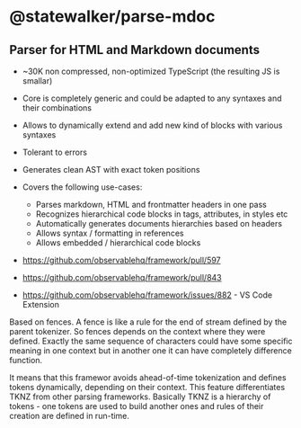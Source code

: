 # @statewalker/parse-mdoc
## Parser for HTML and Markdown documents

* ~30K non compressed, non-optimized TypeScript (the resulting JS is smallar) 
* Core is completely generic and could be adapted to any syntaxes and their combinations
* Allows to dynamically extend and add new kind of blocks with various syntaxes
* Tolerant to errors
* Generates clean AST with exact token positions
* Covers the following use-cases:
  - Parses markdown, HTML and frontmatter headers in one pass
  - Recognizes hierarchical code blocks in tags, attributes, in styles etc
  - Automatically generates documents hierarchies based on headers
  - Allows syntax / formatting in references
  - Allows embedded / hierarchical code blocks

* https://github.com/observablehq/framework/pull/597
* https://github.com/observablehq/framework/pull/843
* https://github.com/observablehq/framework/issues/882 - VS Code Extension


Based on fences. A fence is like a rule for the end of stream defined by the parent tokenizer. So fences depends on the context where they were defined. 
Exactly the same sequence of characters could have some specific meaning in one context but in another one it can have completely difference function.

It means that this framewor avoids ahead-of-time tokenization and defines tokens dynamically, depending on their context. 
This feature differentiates TKNZ from other parsing frameworks.
Basically TKNZ is a hierarchy of tokens - one tokens are used to build another ones and rules of their creation are defined in run-time.
